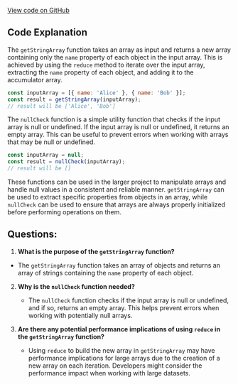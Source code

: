[View code on GitHub](https://github.com/johan-weitner/chezmoi-ui.git/server/src/util/index.js)

## Code Explanation

The `getStringArray` function takes an array as input and returns a new array containing only the `name` property of each object in the input array. This is achieved by using the `reduce` method to iterate over the input array, extracting the `name` property of each object, and adding it to the accumulator array.

```javascript
const inputArray = [{ name: 'Alice' }, { name: 'Bob' }];
const result = getStringArray(inputArray);
// result will be ['Alice', 'Bob']
```

The `nullCheck` function is a simple utility function that checks if the input array is null or undefined. If the input array is null or undefined, it returns an empty array. This can be useful to prevent errors when working with arrays that may be null or undefined.

```javascript
const inputArray = null;
const result = nullCheck(inputArray);
// result will be []
```

These functions can be used in the larger project to manipulate arrays and handle null values in a consistent and reliable manner. `getStringArray` can be used to extract specific properties from objects in an array, while `nullCheck` can be used to ensure that arrays are always properly initialized before performing operations on them.
## Questions: 
 1. **What is the purpose of the `getStringArray` function?**
   - The `getStringArray` function takes an array of objects and returns an array of strings containing the `name` property of each object.

2. **Why is the `nullCheck` function needed?**
   - The `nullCheck` function checks if the input array is null or undefined, and if so, returns an empty array. This helps prevent errors when working with potentially null arrays.

3. **Are there any potential performance implications of using `reduce` in the `getStringArray` function?**
   - Using `reduce` to build the new array in `getStringArray` may have performance implications for large arrays due to the creation of a new array on each iteration. Developers might consider the performance impact when working with large datasets.